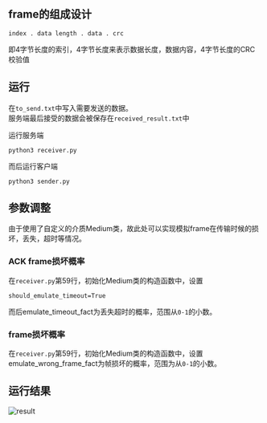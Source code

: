 
## frame的组成设计
```
index . data length . data . crc
```
即4字节长度的索引，4字节长度来表示数据长度，数据内容，4字节长度的CRC校验值

## 运行


在`to_send.txt`中写入需要发送的数据。  
服务端最后接受的数据会被保存在`received_result.txt`中

运行服务端
```
python3 receiver.py
```

而后运行客户端
```
python3 sender.py
```

## 参数调整
由于使用了自定义的介质Medium类，故此处可以实现模拟frame在传输时候的损坏，丢失，超时等情况。

### ACK frame损坏概率
在`receiver.py`第59行，初始化Medium类的构造函数中，设置
```
should_emulate_timeout=True
```
而后emulate_timeout_fact为丢失超时的概率，范围从`0-1`的小数。

### frame损坏概率
在`receiver.py`第59行，初始化Medium类的构造函数中，设置emulate_wrong_frame_fact为帧损坏的概率，范围为从`0-1`的小数。

## 运行结果
![result](https://i.imgur.com/mA6KpnV.png)  